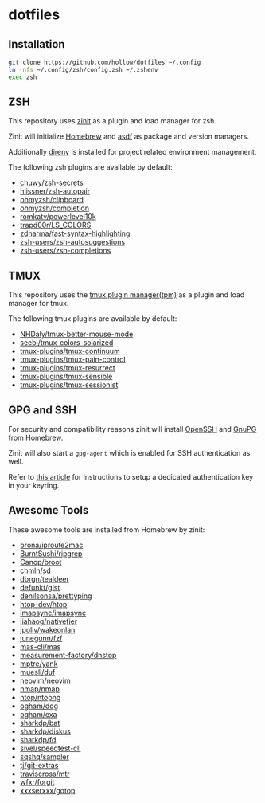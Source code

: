# dotfiles

## Installation

```sh
git clone https://github.com/hollow/dotfiles ~/.config
ln -nfs ~/.config/zsh/config.zsh ~/.zshenv
exec zsh
```

## ZSH

This repository uses
[zinit](https://github.com/zdharma/zinit)
as a plugin and load manager for zsh.

Zinit will initialize
[Homebrew](https://github.com/Homebrew/brew) and
[asdf](https://github.com/asdf-vm/asdf)
as package and version managers.

Additionally
[direnv](ttps://github.com/direnv/direnv)
is installed for project related environment management.

The following zsh plugins are available by default:

- [chuwy/zsh-secrets](https://github.com/chuwy/zsh-secrets)
- [hlissner/zsh-autopair](https://github.com/hlissner/zsh-autopair)
- [ohmyzsh/clipboard](https://github.com/ohmyzsh/ohmyzsh/blob/master/lib/clipboard.zsh)
- [ohmyzsh/completion](https://github.com/ohmyzsh/ohmyzsh/blob/master/lib/completion.zsh)
- [romkatv/powerlevel10k](https://github.com/romkatv/powerlevel10k)
- [trapd00r/LS_COLORS](https://github.com/trapd00r/LS_COLORS)
- [zdharma/fast-syntax-highlighting](https://github.com/zdharma/fast-syntax-highlighting)
- [zsh-users/zsh-autosuggestions](https://github.com/zsh-users/zsh-autosuggestions)
- [zsh-users/zsh-completions](https://github.com/zsh-users/zsh-completions)

## TMUX

This repository uses the
[tmux plugin manager(tpm)](https://github.com/tmux-plugins/tpm)
as a plugin and load manager for tmux.

The following tmux plugins are available by default:

- [NHDaly/tmux-better-mouse-mode](https://github.com/NHDaly/tmux-better-mouse-mode)
- [seebi/tmux-colors-solarized](https://github.com/seebi/tmux-colors-solarized)
- [tmux-plugins/tmux-continuum](https://github.com/tmux-plugins/tmux-continuum)
- [tmux-plugins/tmux-pain-control](https://github.com/tmux-plugins/tmux-pain-control)
- [tmux-plugins/tmux-resurrect](https://github.com/tmux-plugins/tmux-resurrect)
- [tmux-plugins/tmux-sensible](https://github.com/tmux-plugins/tmux-sensible)
- [tmux-plugins/tmux-sessionist](https://github.com/tmux-plugins/tmux-sessionist)

## GPG and SSH

For security and compatibility reasons zinit will install
[OpenSSH](https://github.com/openssh/openssh-portable) and
[GnuPG](https://gnupg.org/)
from Homebrew.

Zinit will also start a `gpg-agent` which is enabled for SSH authentication as
well.

Refer to [this article](https://opensource.com/article/19/4/gpg-subkeys-ssh)
for instructions to setup a dedicated authentication key in your keyring.

## Awesome Tools

These awesome tools are installed from Homebrew by zinit:

- [brona/iproute2mac](https://github.com/brona/iproute2mac)
- [BurntSushi/ripgrep](https://github.com/BurntSushi/ripgrep)
- [Canop/broot](https://github.com/Canop/broot)
- [chmln/sd](https://github.com/chmln/sd)
- [dbrgn/tealdeer](https://github.com/dbrgn/tealdeer)
- [defunkt/gist](https://github.com/defunkt/gist)
- [denilsonsa/prettyping](https://github.com/denilsonsa/prettyping)
- [htop-dev/htop](https://github.com/htop-dev/htop)
- [imapsync/imapsync](https://github.com/imapsync/imapsync)
- [jiahaog/nativefier](https://github.com/jiahaog/nativefier)
- [jpoliv/wakeonlan](https://github.com/jpoliv/wakeonlan)
- [junegunn/fzf](https://github.com/junegunn/fzf)
- [mas-cli/mas](https://github.com/mas-cli/mas)
- [measurement-factory/dnstop](https://github.com/measurement-factory/dnstop)
- [mptre/yank](https://github.com/mptre/yank)
- [muesli/duf](https://github.com/muesli/duf)
- [neovim/neovim](https://github.com/neovim/neovim)
- [nmap/nmap](https://github.com/nmap/nmap)
- [ntop/ntopng](https://github.com/ntop/ntopng)
- [ogham/dog](https://github.com/ogham/dog)
- [ogham/exa](https://github.com/ogham/exa)
- [sharkdp/bat](https://github.com/sharkdp/bat)
- [sharkdp/diskus](https://github.com/sharkdp/diskus)
- [sharkdp/fd](https://github.com/sharkdp/fd)
- [sivel/speedtest-cli](https://github.com/sivel/speedtest-cli)
- [sqshq/sampler](https://github.com/sqshq/sampler)
- [tj/git-extras](https://github.com/tj/git-extras)
- [traviscross/mtr](https://github.com/traviscross/mtr)
- [wfxr/forgit](https://github.com/wfxr/forgit)
- [xxxserxxx/gotop](https://github.com/xxxserxxx/gotop)

